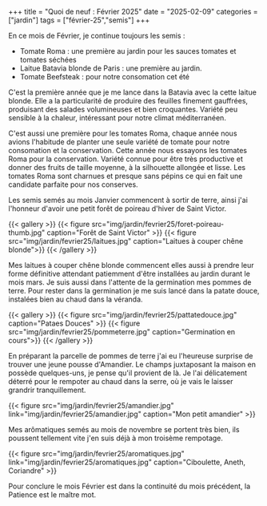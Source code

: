+++
title = "Quoi de neuf : Février 2025"
date = "2025-02-09"
categories = ["jardin"]
tags = ["février-25","semis"]
+++

En ce mois de Février, je continue toujours les semis :<!--more-->
* Tomate Roma : une première au jardin pour les sauces tomates et tomates séchées
* Laitue Batavia blonde de Paris : une première au jardin.
* Tomate Beefsteak : pour notre consomation cet été

C'est la première année que je me lance dans la Batavia avec la cette laitue blonde. Elle a la particularité de produire des feuilles finement gauffrées, produisant des salades volumineuses et bien croquantes. Variété peu sensible à la chaleur, intéressant pour notre climat méditerranéen.

C'est aussi une première pour les tomates Roma, chaque année nous avions l'habitude de planter une seule variété de tomate pour notre consomation et la conservation. Cette année nous essayons les tomates Roma pour la conservation. Variété connue pour être très productive et donner des fruits de taille moyenne, à la silhouette allongée et lisse. Les tomates Roma sont charnues et presque sans pépins ce qui en fait une candidate parfaite pour nos conserves.

Les semis semés au mois Janvier commencent à sortir de terre, ainsi j'ai l'honneur d'avoir une petit forêt de poireau d'hiver de Saint Victor. 

{{< gallery >}}
  {{< figure src="img/jardin/fevrier25/foret-poireau-thumb.jpg" caption="Forêt de Saint Victor" >}}
  {{< figure src="img/jardin/fevrier25/laitues.jpg" caption="Laitues à couper chêne blonde">}}
{{< /gallery >}}


Mes laitues à couper chêne blonde commencent elles aussi à prendre leur forme définitive attendant patiemment d'être installées au jardin durant le mois mars. Je suis aussi dans l'attente de la germination mes pommes de terre. Pour rester dans la germination je me suis lancé dans la patate douce, instalées bien au chaud dans la véranda.


{{< gallery >}}
  {{< figure src="img/jardin/fevrier25/pattatedouce.jpg" caption="Pataes Douces" >}}
  {{< figure src="img/jardin/fevrier25/pommeterre.jpg" caption="Germination en cours">}}
{{< /gallery >}}


En préparant la parcelle de pommes de terre j'ai eu l'heureuse surprise de trouver une jeune pousse d'Amandier. Le champs juxtaposant la maison en possède quelques-uns, je pense qu'il provient de là. Je l'ai délicatement déterré pour le rempoter au chaud dans la serre, où je vais le laisser grandrir tranquillement.


{{< figure src="img/jardin/fevrier25/amandier.jpg" link="img/jardin/fevrier25/amandier.jpg" caption="Mon petit amandier" >}}


Mes arômatiques semés au mois de novembre se portent très bien, ils poussent tellement vite j'en suis déjà à mon troisème rempotage.


{{< figure src="img/jardin/fevrier25/aromatiques.jpg" link="img/jardin/fevrier25/aromatiques.jpg" caption="Ciboulette, Aneth, Coriandre" >}}


Pour conclure le mois Février est dans la continuité du mois précédent, la Patience est le maître mot.



